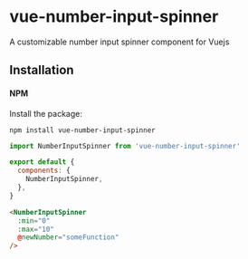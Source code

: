 # vue-number-input-spinner
A customizable number input spinner component for Vuejs

## Installation

#### NPM

Install the package:

```
npm install vue-number-input-spinner
```

```javascript
import NumberInputSpinner from 'vue-number-input-spinner'

export default {
  components: {
    NumberInputSpinner,
  },
}
```

```html
<NumberInputSpinner
  :min="0"
  :max="10"
  @newNumber="someFunction"
/>
```
